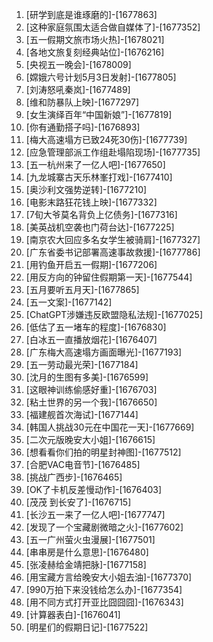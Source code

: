
1. [研学到底是谁琢磨的]-[1677863]
1. [这种家庭氛围太适合做自媒体了]-[1677352]
1. [五一假期文旅市场火热]-[1678021]
1. [各地文旅复刻经典站位]-[1676216]
1. [央视五一晚会]-[1678009]
1. [嫦娥六号计划5月3日发射]-[1677805]
1. [刘涛怒吼秦岚]-[1677489]
1. [维和防暴队上映]-[1677297]
1. [女生演绎百年“中国新娘”]-[1677819]
1. [你有通勤搭子吗]-[1676893]
1. [梅大高速塌方已致24死30伤]-[1677739]
1. [应急管理部派工作组赴塌陷现场]-[1677735]
1. [五一杭州来了一亿人吧]-[1677650]
1. [九龙城寨古天乐林峯打戏]-[1677410]
1. [奥沙利文强势逆转]-[1677210]
1. [电影末路狂花钱上映]-[1677332]
1. [7旬大爷莫名背负上亿债务]-[1677316]
1. [美英战机空袭也门荷台达]-[1677225]
1. [南京农大回应多名女学生被骑肩]-[1677327]
1. [广东省委书记部署高速事故救援]-[1677786]
1. [用钓鱼开启五一假期]-[1677206]
1. [用反方向的钟留住假期第一天]-[1677544]
1. [五月要听五月天]-[1677865]
1. [五一文案]-[1677142]
1. [ChatGPT涉嫌违反欧盟隐私法规]-[1677025]
1. [低估了五一堵车的程度]-[1676830]
1. [白冰五一直播放烟花]-[1676407]
1. [广东梅大高速塌方画面曝光]-[1677193]
1. [五一劳动最光荣]-[1677184]
1. [沈月的生图有多美]-[1676599]
1. [这眼神训练偷感好重]-[1676703]
1. [粘土世界的另一个我]-[1676650]
1. [福建舰首次海试]-[1677144]
1. [韩国人挑战30元在中国花一天]-[1677669]
1. [二次元版晚安大小姐]-[1676615]
1. [想看看你们拍的明星封神图]-[1677512]
1. [合肥VAC电音节]-[1676485]
1. [挑战广西步]-[1676465]
1. [OK了卡机反差慢动作]-[1676403]
1. [茂茂 到长安了]-[1676715]
1. [长沙五一来了一亿人吧]-[1677747]
1. [发现了一个宝藏剧微暗之火]-[1677602]
1. [五一广州萤火虫漫展]-[1677501]
1. [串串房是什么意思]-[1676480]
1. [张凌赫给金靖把脉]-[1677158]
1. [用宝藏方言给晚安大小姐去油]-[1677370]
1. [990万拍下来没钱给怎么办]-[1677354]
1. [用不同方式打开亚比囧囧囧]-[1676343]
1. [计算器表白]-[1676041]
1. [明星们的假期日记]-[1677522]